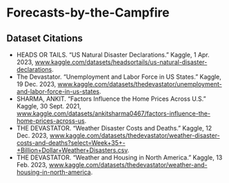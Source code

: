 # Forecasts-by-the-Campfire

## Dataset Citations
* HEADS OR TAILS. “US Natural Disaster Declarations.” Kaggle, 1 Apr. 2023, www.kaggle.com/datasets/headsortails/us-natural-disaster-declarations.
* The Devastator. “Unemployment and Labor Force in US States.” Kaggle, 19 Dec. 2023, www.kaggle.com/datasets/thedevastator/unemployment-and-labor-force-in-us-states.
* SHARMA, ANKIT. “Factors Influence the Home Prices Across U.S.” Kaggle, 30 Sept. 2021, www.kaggle.com/datasets/ankitsharma0467/factors-influence-the-home-prices-across-us.
* THE DEVASTATOR. “Weather Disaster Costs and Deaths.” Kaggle, 12 Dec. 2023, www.kaggle.com/datasets/thedevastator/weather-disaster-costs-and-deaths?select=Week+35+-+Billion+Dollar+Weather+Disasters.csv.
* THE DEVASTATOR. “Weather and Housing in North America.” Kaggle, 13 Feb. 2023, www.kaggle.com/datasets/thedevastator/weather-and-housing-in-north-america.
